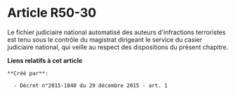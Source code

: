 # Article R50-30

Le fichier judiciaire national automatisé des auteurs d'infractions terroristes est tenu sous le contrôle du magistrat
dirigeant le service du casier judiciaire national, qui veille au respect des dispositions du présent chapitre.

**Liens relatifs à cet article**

	**Créé par**:

	  - Décret n°2015-1840 du 29 décembre 2015 - art. 1
